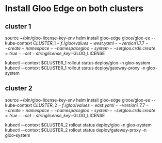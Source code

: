 # Install Gloo Edge on both clusters

## cluster 1

source ~/bin/gloo-license-key-env helm install gloo-edge glooe/gloo-ee --kube-context $CLUSTER\_1 -f ./gloo/values-west.yaml --version 1.7.7 --create-namespace --namespace gloo-system --set gloo.crds.create=true --set-string license\_key=$GLOO\_LICENSE

kubectl --context $CLUSTER\_1 rollout status deploy/gloo -n gloo-system kubectl --context $CLUSTER\_1 rollout status deploy/gateway-proxy -n gloo-system

## cluster 2

source ~/bin/gloo-license-key-env helm install gloo-edge glooe/gloo-ee --kube-context $CLUSTER\_2 -f ./gloo/values-east.yaml --version 1.7.7 --create-namespace --namespace gloo-system --set gloo.crds.create=true --set-string license\_key=$GLOO\_LICENSE

kubectl --context $CLUSTER\_2 rollout status deploy/gloo -n gloo-system kubectl --context $CLUSTER\_2 rollout status deploy/gateway-proxy -n gloo-system

